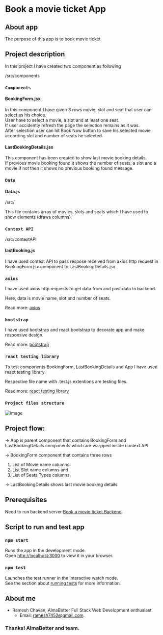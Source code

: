 # Book a movie ticket App

## About app

The purpose of this app is to book movie ticket

## Project description

In this project I have created two component as following

/src/components

### `Components`
#### BookingForm.jsx
In this component I have given 3 rows movie, slot and seat that user can select as his choice.\
User have to select a movie, a slot and at least one seat.\
If user accidently refresh the page the selection remains as it was.\
After selection user can hit Book Now button to save his selected movie according slot and number of seats he selected.

#### LastBookingDetails.jsx
This component has been created to show last movie booking details.\
If previous movie booking found it shows the number of seats, a slot and a movie if not then it shows no previous booking found message.

### `Data`
#### Data.js
/src/

This file contains array of movies, slots and seats which I have used to show elements (draws columns).

### `Context API`
/src/contextAPI

#### lastBooking.js
I have used context API to pass respose received from axios http request in BookingForm.jsx component to LastBookingDetails.jsx

### `axios`
I have used axios http requests to get data from and post data to backend.

Here, data is movie name, slot and number of seats.

Read more: [axios](https://www.npmjs.com/package/axios)

### `bootstrap`

I have used bootstrap and react bootstrap to decorate app and make responsive design.

Read more: [bootstrap](https://getbootstrap.com/docs/5.3/getting-started/introduction/)

### `react testing library`

To test components BookingForm, LastBookingDetails and App I have used react testing library.

Respective file name with .test.js extentions are testing files.

Read more: [react testing library](https://testing-library.com/docs/react-testing-library/intro/)

### `Project files structure`
![image](https://github.com/rameshgchavan/book-a-movie-ticket-frontend/assets/109573381/17cbaad4-cdb9-40b7-8775-14eb4f378f9d)



## Project flow:

-> App is parent component that contains BookingForm and LastBookingDetails components which are warpped inside context API.

-> BookingForm component that contains three rows 

1. List of Movie name columns.
2. List Slot name columns and
3. List of Seats Types columns

-> LastBookingDetails shows last movie booking details

## Prerequisites
Need to run backend server [Book a movie ticket Backend](https://github.com/rameshgchavan/book-a-movie-ticket-backend/tree/main).

## Script to run and test app
### `npm start`
Runs the app in the development mode.\
Open [http://localhost:3000](http://localhost:3000) to view it in your browser.

### `npm test`
Launches the test runner in the interactive watch mode.\
See the section about [running tests](https://create-react-app.dev/docs/running-tests/) for more information.


## About me
- Ramesh Chavan, AlmaBetter Full Stack Web Development enthusiast.
    - Email: ramesh7452@gmail.com.

### Thanks! AlmaBetter and team.

